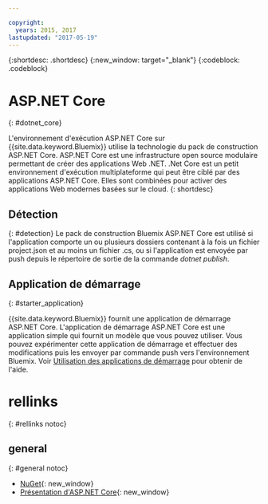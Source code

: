 ```yaml
---

copyright:
  years: 2015, 2017
lastupdated: "2017-05-19"
---
```


{:shortdesc: .shortdesc}
{:new_window: target="_blank"}
{:codeblock: .codeblock}


# ASP.NET Core
{: #dotnet_core}

L'environnement d'exécution ASP.NET Core sur {{site.data.keyword.Bluemix}} utilise la technologie du pack de construction ASP.NET Core. ASP.NET Core est une infrastructure open source modulaire permettant de créer des applications Web .NET.
.Net Core est un petit environnement d'exécution multiplateforme qui peut être ciblé par des applications ASP.NET Core.
Elles sont combinées pour activer des applications Web modernes basées sur le cloud.
{: shortdesc}

## Détection
{: #detection}
Le pack de construction Bluemix ASP.NET Core est utilisé si l'application comporte un ou plusieurs dossiers contenant à la fois un fichier project.json et au moins un fichier .cs, ou si l'application est envoyée par push depuis le répertoire de sortie de la commande *dotnet publish*.

## Application de démarrage
{: #starter_application}

{{site.data.keyword.Bluemix}} fournit une application de démarrage ASP.NET Core.  L'application de démarrage ASP.NET Core est une application simple qui fournit un modèle que vous pouvez utiliser. Vous pouvez expérimenter cette application de démarrage et effectuer des modifications puis les envoyer par commande push vers l'environnement Bluemix.  Voir [Utilisation des applications de démarrage](/docs/cfapps/starter_app_usage.html) pour obtenir de l'aide.

# rellinks
{: #rellinks notoc}
## general
{: #general notoc}
* [NuGet](https://docs.nuget.org/Consume/Overview){: new_window}
* [Présentation d'ASP.NET Core](http://docs.asp.net/en/latest/conceptual-overview/aspnet.html){: new_window}
